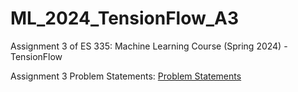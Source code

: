 # ML_2024_TensionFlow_A3
Assignment 3 of ES 335: Machine Learning Course (Spring 2024) - TensionFlow

Assignment 3 Problem Statements: [Problem Statements](https://docs.google.com/document/d/1L5XDsPuqt7dKkQG5TKphRKismIArL4Qn8UKfXuFqQw0/edit)
